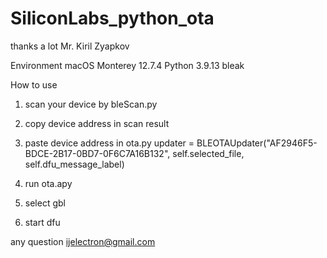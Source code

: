 # SiliconLabs_python_ota

thanks a lot Mr. Kiril Zyapkov

Environment
macOS Monterey 12.7.4
Python 3.9.13
bleak

How to use
1. scan your device by bleScan.py
2. copy device address in scan result
3. paste device address in ota.py
    updater = BLEOTAUpdater("AF2946F5-BDCE-2B17-0BD7-0F6C7A16B132", self.selected_file, self.dfu_message_label)

4. run ota.apy
5. select gbl
6. start dfu

any question ijelectron@gmail.com



